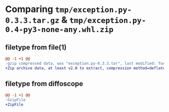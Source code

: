 # Comparing `tmp/exception.py-0.3.3.tar.gz` & `tmp/exception.py-0.4-py3-none-any.whl.zip`

## filetype from file(1)

```diff
@@ -1 +1 @@
-gzip compressed data, was "exception.py-0.3.3.tar", last modified: Tue May  2 06:14:55 2023, max compression
+Zip archive data, at least v2.0 to extract, compression method=deflate
```

## filetype from diffoscope

```diff
@@ -1 +1 @@
-GzipFile
+ZipFile
```

